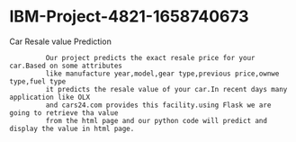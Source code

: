 # IBM-Project-4821-1658740673
Car Resale value Prediction
     
             Our project predicts the exact resale price for your car.Based on some attributes 
             like manufacture year,model,gear type,previous price,ownwe type,fuel type
             it predicts the resale value of your car.In recent days many application like OLX 
             and cars24.com provides this facility.using Flask we are going to retrieve tha value 
             from the html page and our python code will predict and display the value in html page.
